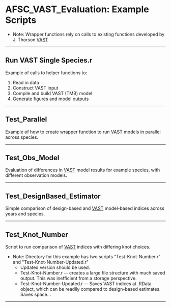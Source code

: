 # AFSC_VAST_Evaluation: Example Scripts

*	Note: Wrapper functions rely on calls to existing functions developed by J. Thorson [VAST](https://github.com/James-Thorson/VAST)


***
## Run VAST Single Species.r
Example of calls to helper functions to:
1.  Read in data
2.  Construct VAST input
3.  Compile and build VAST (TMB) model
4.  Generate figures and model outputs

***

## Test_Parallel
Example of how to create wrapper function to run [VAST](https://github.com/James-Thorson/VAST) models in parallel across species.

***

## Test_Obs_Model
Evaluation of differences in [VAST](https://github.com/James-Thorson/VAST) model results for example species, with different observation models.

***

## Test_DesignBased_Estimator
Simple comparison of design-based and [VAST](https://github.com/James-Thorson/VAST) model-based indices across years and species. 

***

## Test_Knot_Number
Script to run comparison of [VAST](https://github.com/James-Thorson/VAST) indices with differing knot choices.
* Note: Directory for this example has two scripts "Test-Knot-Number.r" and "Test-Knot-Number-Updated.r"
    + Updated version should be used.
    + Test-Knot-Number.r -- creates a large file structure with much saved output. This was inefficient from a storage perspective.
    + Test-Knot-Number-Updated.r -- Saves VAST indices at .RData object, which can be readily compared to design-based estimates. Saves space...

***